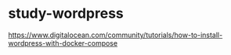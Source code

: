 # study-wordpress

https://www.digitalocean.com/community/tutorials/how-to-install-wordpress-with-docker-compose
